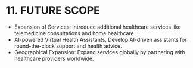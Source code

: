 # **11. FUTURE SCOPE**
- Expansion of Services: Introduce additional healthcare services like telemedicine consultations and home healthcare.
- AI-powered Virtual Health Assistants, Develop AI-driven assistants for round-the-clock support and health advice.
- Geographical Expansion: Expand services globally by partnering with healthcare providers worldwide.
